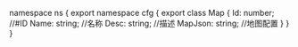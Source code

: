 namespace ns {
	export namespace cfg {
		export class Map {
			Id: number;		//#ID
			Name: string;		//名称
			Desc: string;		//描述
			MapJson: string;		//地图配置
		}
	}
}